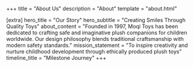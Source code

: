 +++
title = "About Us"
description = "About"
template = "about.html"

[extra]
hero_title = "Our Story"
hero_subtitle = "Creating Smiles Through Quality Toys"
about_content = "Founded in 1997, Moqi Toys has been dedicated to crafting safe and imaginative plush companions for children worldwide. Our design philosophy blends traditional craftsmanship with modern safety standards."
mission_statement = "To inspire creativity and nurture childhood development through ethically produced plush toys"
timeline_title = "Milestone Journey"
+++